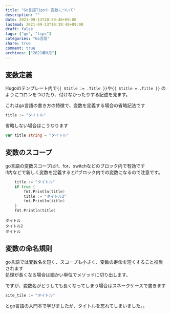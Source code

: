 ```yaml
---
title: "Go言語Tips① 変数について"
description: ""
date: 2021-09-13T10:39:48+09:00
lastmod: 2021-09-13T10:39:48+09:00
draft: false
tags: ["go", "tips"]
categories: "Go言語"
share: true
comment: true
archives: ["2021年9月"]
---
```


## 変数定義

Hugoのテンプレート内で`{{ $title := .Title }}`や`{{ $title = .Title }}`
のようにコロンをつけたり、付けなかったりする記述を見ます。

これはgo言語の書き方の特徴で、変数を定義する場合の省略記法です
```go
title := "タイトル"
```

省略しない場合はこうなります
```go
var title string = "タイトル"
```

## 変数のスコープ

go言語の変数スコープはif、for、switchなどのブロック内で有効です  
if内などで新しく変数を定義するとifブロック内での変数になるので注意です。
```go
    title := "タイトル"
    if true {
        fmt.Println(title)
        title := "タイトル2"
		fmt.Println(title)
    }
    fmt.Println(title)
```

```
タイトル
タイトル2
タイトル
```

## 変数の命名規則
go言語では変数名を短く、スコープも小さく、変数の寿命を短くすること推奨されます  
処理が長くなる場合は細かい単位でメソッドに切り出します。

ですが、変数名がどうしても長くなってしまう場合はスネークケースで書きます

```go
site_tile := "タイトル"
```

とgo言語の入門本で学びましたが、タイトルを忘れてしまいました。。

